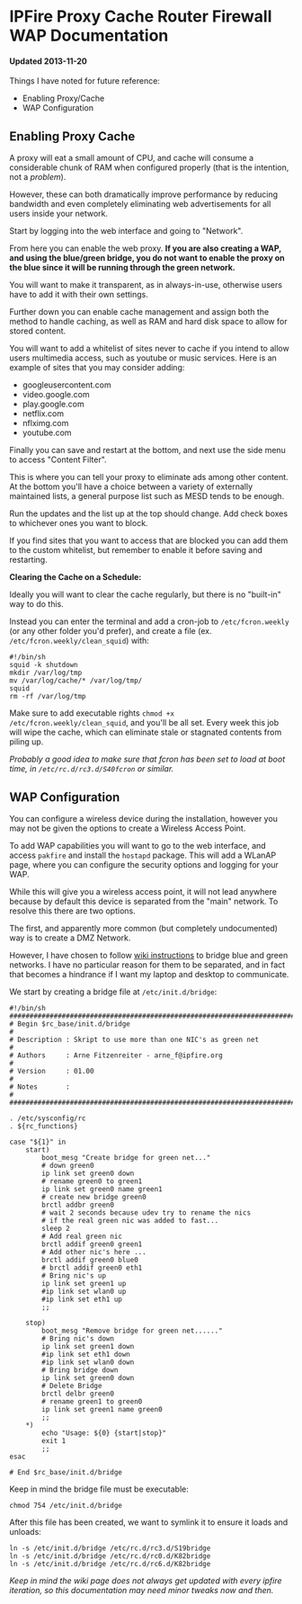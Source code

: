 
# IPFire Proxy Cache Router Firewall WAP Documentation
#### Updated 2013-11-20

Things I have noted for future reference:

- Enabling Proxy/Cache
- WAP Configuration


## Enabling Proxy Cache

A proxy will eat a small amount of CPU, and cache will consume a considerable chunk of RAM when configured properly (that is the intention, not a _problem_).

However, these can both dramatically improve performance by reducing bandwidth and even completely eliminating web advertisements for all users inside your network.

Start by logging into the web interface and going to "Network".

From here you can enable the web proxy.  **If you are also creating a WAP, and using the blue/green bridge, you do not want to enable the proxy on the blue since it will be running through the green network.**

You will want to make it transparent, as in always-in-use, otherwise users have to add it with their own settings.

Further down you can enable cache management and assign both the method to handle caching, as well as RAM and hard disk space to allow for stored content.

You will want to add a whitelist of sites never to cache if you intend to allow users multimedia access, such as youtube or music services.  Here is an example of sites that you may consider adding:

- googleusercontent.com
- video.google.com
- play.google.com
- netflix.com
- nflximg.com
- youtube.com

Finally you can save and restart at the bottom, and next use the side menu to access "Content Filter".

This is where you can tell your proxy to eliminate ads among other content.  At the bottom you'll have a choice between a variety of externally maintained lists, a general purpose list such as MESD tends to be enough.

Run the updates and the list up at the top should change.  Add check boxes to whichever ones you want to block.

If you find sites that you want to access that are blocked you can add them to the custom whitelist, but remember to enable it before saving and restarting.


**Clearing the Cache on a Schedule:**

Ideally you will want to clear the cache regularly, but there is no "built-in" way to do this.

Instead you can enter the terminal and add a cron-job to `/etc/fcron.weekly` (or any other folder you'd prefer), and create a file (ex. `/etc/fcron.weekly/clean_squid`) with:

    #!/bin/sh
    squid -k shutdown
    mkdir /var/log/tmp
    mv /var/log/cache/* /var/log/tmp/
    squid
    rm -rf /var/log/tmp

Make sure to add executable rights `chmod +x /etc/fcron.weekly/clean_squid`, and you'll be all set.  Every week this job will wipe the cache, which can eliminate stale or stagnated contents from piling up.

_Probably a good idea to make sure that fcron has been set to load at boot time, in `/etc/rc.d/rc3.d/S40fcron` or similar._


## WAP Configuration

You can configure a wireless device during the installation, however you may not be given the options to create a Wireless Access Point.

To add WAP capabilities you will want to go to the web interface, and access `pakfire` and install the `hostapd` package.  This will add a WLanAP page, where you can configure the security options and logging for your WAP.

While this will give you a wireless access point, it will not lead anywhere because by default this device is separated from the "main" network.  To resolve this there are two options.

The first, and apparently more common (but completely undocumented) way is to create a DMZ Network.

However, I have chosen to follow [wiki instructions](http://wiki.ipfire.org/en/configuration/network/bridge-green-blue) to bridge blue and green networks.  I have no particular reason for them to be separated, and in fact that becomes a hindrance if I want my laptop and desktop to communicate.

We start by creating a bridge file at `/etc/init.d/bridge`:

    #!/bin/sh
    ########################################################################
    # Begin $rc_base/init.d/bridge
    #
    # Description : Skript to use more than one NIC's as green net
    #
    # Authors     : Arne Fitzenreiter - arne_f@ipfire.org
    #
    # Version     : 01.00
    #
    # Notes       :
    #
    ########################################################################

    . /etc/sysconfig/rc
    . ${rc_functions}

    case "${1}" in
        start)
            boot_mesg "Create bridge for green net..."
            # down green0
            ip link set green0 down
            # rename green0 to green1
            ip link set green0 name green1
            # create new bridge green0
            brctl addbr green0
            # wait 2 seconds because udev try to rename the nics
            # if the real green nic was added to fast...
            sleep 2
            # Add real green nic
            brctl addif green0 green1
            # Add other nic's here ...
            brctl addif green0 blue0
            # brctl addif green0 eth1
            # Bring nic's up
            ip link set green1 up
            #ip link set wlan0 up
            #ip link set eth1 up
            ;;

        stop)
            boot_mesg "Remove bridge for green net......"
            # Bring nic's down
            ip link set green1 down
            #ip link set eth1 down
            #ip link set wlan0 down
            # Bring bridge down
            ip link set green0 down
            # Delete Bridge
            brctl delbr green0
            # rename green1 to green0
            ip link set green1 name green0
            ;;
        *)
            echo "Usage: ${0} {start|stop}"
            exit 1
            ;;
    esac

    # End $rc_base/init.d/bridge

Keep in mind the bridge file must be executable:

    chmod 754 /etc/init.d/bridge

After this file has been created, we want to symlink it to ensure it loads and unloads:

    ln -s /etc/init.d/bridge /etc/rc.d/rc3.d/S19bridge
    ln -s /etc/init.d/bridge /etc/rc.d/rc0.d/K82bridge
    ln -s /etc/init.d/bridge /etc/rc.d/rc6.d/K82bridge

_Keep in mind the wiki page does not always get updated with every ipfire iteration, so this documentation may need minor tweaks now and then._
